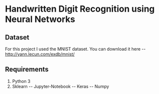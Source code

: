 # Handwritten Digit Recognition using Neural Networks

## Dataset
For this project I used the MNIST dataset. You can download it here -- <http://yann.lecun.com/exdb/mnist/>

## Requirements
1. Python 3
2. Sklearn
-- Jupyter-Notebook
-- Keras
-- Numpy


